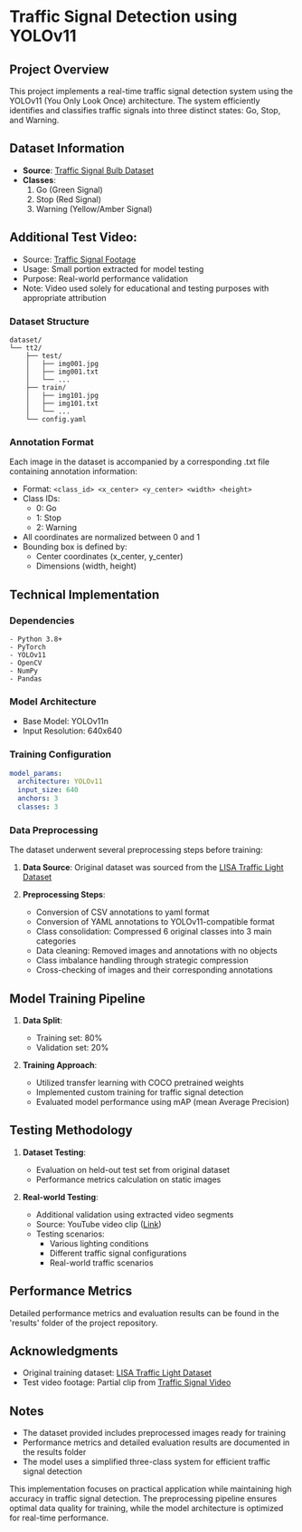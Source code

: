 # Traffic Signal Detection using YOLOv11

## Project Overview
This project implements a real-time traffic signal detection system using the YOLOv11 (You Only Look Once) architecture. The system efficiently identifies and classifies traffic signals into three distinct states: Go, Stop, and Warning.

## Dataset Information
- **Source**: [Traffic Signal Bulb Dataset](https://www.kaggle.com/datasets/doitdifferent/bulb-ts)
- **Classes**: 
  1. Go (Green Signal)
  2. Stop (Red Signal)
  3. Warning (Yellow/Amber Signal)


## Additional Test Video:
  - Source: [Traffic Signal Footage](https://youtu.be/iS5sq9IELEo?si=XFx0AVWQN5MTtQ86)
  - Usage: Small portion extracted for model testing
  - Purpose: Real-world performance validation
  - Note: Video used solely for educational and testing purposes with appropriate attribution

### Dataset Structure
```
dataset/
└── tt2/
    ├── test/
    │   ├── img001.jpg
    │   ├── img001.txt
    │   └── ...
    ├── train/
    │   ├── img101.jpg
    │   ├── img101.txt
    │   └── ...
    └── config.yaml 
```

### Annotation Format
Each image in the dataset is accompanied by a corresponding .txt file containing annotation information:
- Format: `<class_id> <x_center> <y_center> <width> <height>`
- Class IDs:
  - 0: Go
  - 1: Stop
  - 2: Warning
- All coordinates are normalized between 0 and 1
- Bounding box is defined by:
  - Center coordinates (x_center, y_center)
  - Dimensions (width, height)

## Technical Implementation

### Dependencies
```
- Python 3.8+
- PyTorch
- YOLOv11
- OpenCV
- NumPy
- Pandas
```

### Model Architecture
- Base Model: YOLOv11n
- Input Resolution: 640x640

### Training Configuration
```yaml
model_params:
  architecture: YOLOv11
  input_size: 640
  anchors: 3
  classes: 3
```

### Data Preprocessing
The dataset underwent several preprocessing steps before training:

1. **Data Source**: Original dataset was sourced from the [LISA Traffic Light Dataset](https://www.kaggle.com/datasets/mbornoe/lisa-traffic-light-dataset)

2. **Preprocessing Steps**:
   - Conversion of CSV annotations to yaml format
   - Conversion of YAML annotations to YOLOv11-compatible format
   - Class consolidation: Compressed 6 original classes into 3 main categories
   - Data cleaning: Removed images and annotations with no objects
   - Class imbalance handling through strategic compression
   - Cross-checking of images and their corresponding annotations

## Model Training Pipeline
1. **Data Split**: 
   - Training set: 80%
   - Validation set: 20%

2. **Training Approach**:
   - Utilized transfer learning with COCO pretrained weights
   - Implemented custom training for traffic signal detection
   - Evaluated model performance using mAP (mean Average Precision)

## Testing Methodology
1. **Dataset Testing**:
   - Evaluation on held-out test set from original dataset
   - Performance metrics calculation on static images

2. **Real-world Testing**:
   - Additional validation using extracted video segments
   - Source: YouTube video clip ([Link](https://youtu.be/iS5sq9IELEo?si=XFx0AVWQN5MTtQ86))
   - Testing scenarios:
     - Various lighting conditions
     - Different traffic signal configurations
     - Real-world traffic scenarios

## Performance Metrics
Detailed performance metrics and evaluation results can be found in the 'results' folder of the project repository.

## Acknowledgments
- Original training dataset:  [LISA Traffic Light Dataset](https://www.kaggle.com/datasets/mbornoe/lisa-traffic-light-dataset)
- Test video footage: Partial clip from [Traffic Signal Video](https://youtu.be/iS5sq9IELEo?si=XFx0AVWQN5MTtQ86)
  
## Notes
- The dataset provided includes preprocessed images ready for training
- Performance metrics and detailed evaluation results are documented in the results folder
- The model uses a simplified three-class system for efficient traffic signal detection

This implementation focuses on practical application while maintaining high accuracy in traffic signal detection. The preprocessing pipeline ensures optimal data quality for training, while the model architecture is optimized for real-time performance.
